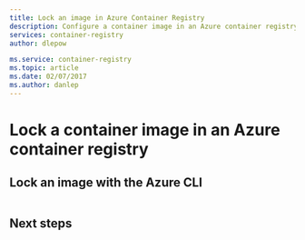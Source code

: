 ```yaml
---
title: Lock an image in Azure Container Registry 
description: Configure a container image in an Azure container registry so that it can't be deleted or overwritten.
services: container-registry
author: dlepow

ms.service: container-registry
ms.topic: article
ms.date: 02/07/2017
ms.author: danlep
---
```


# Lock a container image in an Azure container registry


## Lock an image with the Azure CLI

```azurecli

```



## Next steps

<!-- LINKS - Internal -->
[az-acr-update]: /cli/azure/acr#az-acr-update
[container-registry-geo-replication]: container-registry-geo-replication.md
[container-registry-upgrade]: container-registry-upgrade.md
[container-registry-storage]: container-registry-storage.md
[container-registry-webhook]: container-registry-webhook.md
